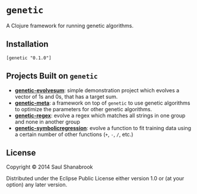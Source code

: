 # `genetic`

A Clojure framework for running genetic algorithms.

## Installation
`[genetic "0.1.0"]`

## Projects Built on `genetic`

* **[genetic-evolvesum](http://www.github.com/saulshanabrook/genetic-evolvesum)**:
  simple demonstration project which evolves a vector of 1s and 0s, that has
  a target sum.
* **[genetic-meta](http://www.github.com/saulshanabrook/genetic-meta)**: a framework
  on top of `genetic` to use genetic algorithms to optimize the parameters for
  other genetic algorithms.
* **[genetic-regex](http://www.github.com/saulshanabrook/genetic-regex)**: evolve a
  regex which matches all strings in one group and none in another group
* **[genetic-symbolicregression](http://www.github.com/saulshanabrook/genetic-symbolicregression)**:
  evolve a function to fit training data using a certain number of other
  functions (`+`, `-`, `/`, etc.)

## License

Copyright © 2014 Saul Shanabrook

Distributed under the Eclipse Public License either version 1.0 or (at
your option) any later version.
